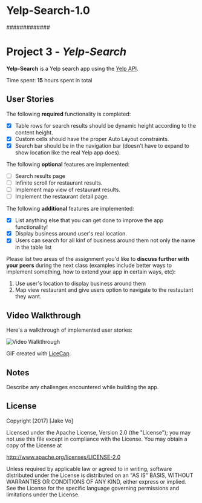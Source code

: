 # Yelp-Search-1.0

#############

# Project 3 - *Yelp-Search*

**Yelp-Search** is a Yelp search app using the [Yelp API](http://www.yelp.com/developers/documentation/v2/search_api).

Time spent: **15** hours spent in total

## User Stories

The following **required** functionality is completed:

- [x] Table rows for search results should be dynamic height according to the content height.
- [x] Custom cells should have the proper Auto Layout constraints.
- [x] Search bar should be in the navigation bar (doesn't have to expand to show location like the real Yelp app does).

The following **optional** features are implemented:

- [ ] Search results page
- [ ] Infinite scroll for restaurant results.
- [ ] Implement map view of restaurant results.
- [ ] Implement the restaurant detail page.

The following **additional** features are implemented:

- [x] List anything else that you can get done to improve the app functionality!
- [x] Display business around user's real location.
- [x] Users can search for all kinf of business around them not only the name in the table list

Please list two areas of the assignment you'd like to **discuss further with your peers** during the next class (examples include better ways to implement something, how to extend your app in certain ways, etc):

1. Use user's location to display business around them
2. Map view restaurant and give users option to navigate to the restautant they want.

## Video Walkthrough

Here's a walkthrough of implemented user stories:

<img src='http://imgur.com/D8TWuE5.gif' title='Video Walkthrough' width='' alt='Video Walkthrough' />

GIF created with [LiceCap](http://www.cockos.com/licecap/).

## Notes

Describe any challenges encountered while building the app.

## License

Copyright [2017] [Jake Vo]

Licensed under the Apache License, Version 2.0 (the "License");
you may not use this file except in compliance with the License.
You may obtain a copy of the License at

http://www.apache.org/licenses/LICENSE-2.0

Unless required by applicable law or agreed to in writing, software
distributed under the License is distributed on an "AS IS" BASIS,
WITHOUT WARRANTIES OR CONDITIONS OF ANY KIND, either express or implied.
See the License for the specific language governing permissions and
limitations under the License.
